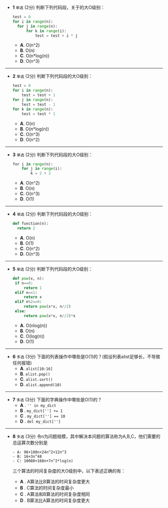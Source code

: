 - **1** `单选` (2分)‍ 判断下列代码段，关于的大O级别：
  ```python
  test = 0
  for i in range(n):
    for j in range(n):
        for k in range(i):
            test = test + i * j
  ```
  - **A**. O(n^2)
  - **B**. O(n)
  - **C**. O(n*log(n))
  - **D**. O(n^3)
---

- **2** `单选`  (2分) 判断下列代码段的大O级别：
  ```python
  test = 0
  for i in range(n):
      test = test + 1
  for j in range(n):
      test = test - 1
  for k in range(n):
      test = test * 1
  ```
  - **A**. O(n)
  - **B**. O(n*log(n))
  - **C**. O(n^3)
  - **D**. O(n^2)
‌
---
- **3** `单选`  (2分) 判断下列代码段的大O级别：
  ```python
  ​for i in range(n):
      for j in range(i):
          k = 2 + 2
  ```
  - **A**. O(n^2)
  - **B**. O(n)
  - **C**. O(n^3)
  - **D**. O(1)

---
- **4** `单选`  (2分) 判断下列代码段的大O级别：
  ```python
  def function(n):
    return 2
  ```
  - **A**. O(n)
  - **B**. O(1)
  - **C**. O(n^2)
  - **D**. O(n^3)

---
- **5** `单选`  (2分) 判断下列代码段的大O级别：
  ```python
  def pow(x, n):
   if n==0:
       return 1
   elif n==1:
       return x
   elif n%2==0:
       return pow(x*x, n//2)
   else:
       return pow(x*x, n//2)*x
  ```
  - **A**. O(nlog(n))
  - **B**. O(n)
  - **C**. O(log(n))
  - **D**. O(1)
  
---
- **6** `多选` (3分) 下面的列表操作中哪些是O(1)的？(假设列表alist足够长，不导致任何报错)
  - **A**. `alist[10:16]`
  - **B**. `alist.pop()`
  - **C**. `alist.sort()`
  - **D**. `alist.append(10)`

---
- **7** `多选` (3分) 下面的字典操作中哪些是O(1)的？
  - **A** . `'' in my_dict`
  - **B** . `my_dict[''] += 1`
  - **C** . `my_dict[''] == 10`
  - **D** . `del my_dict['']`
  
---

- **8** `多选` (3分) 令n为问题规模，其中解决本问题的算法称为A,B,C，他们需要的总运算次数分别是
  
      - A: 96+108n+24n^2+12n^3
      - B: 16+3n^48
      - C: 10080+168n+7n^2*log(n)
  
  三个算法的时间复杂度的大O级别中，以下表述正确的有：

  - **A** . A算法比B算法的时间复杂度更大
  - **B** . C算法的时间复杂度最小
  - **C** . A算法和B算法的时间复杂度相同
  - **D** . B算法比A算法的时间复杂度更大